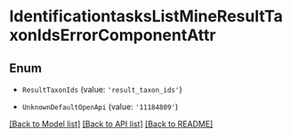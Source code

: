 # IdentificationtasksListMineResultTaxonIdsErrorComponentAttr


## Enum

* `ResultTaxonIds` (value: `'result_taxon_ids'`)

* `UnknownDefaultOpenApi` (value: `'11184809'`)

[[Back to Model list]](../README.md#documentation-for-models) [[Back to API list]](../README.md#documentation-for-api-endpoints) [[Back to README]](../README.md)
